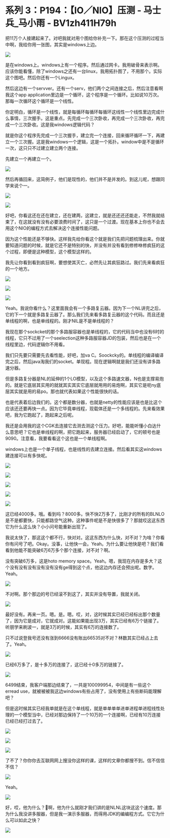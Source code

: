 # 系列 3：P194：【IO／NIO】压测 - 马士兵_马小雨 - BV1zh411H79h

把11万个人接建起来了。对吧我就对用个图给你补充一下。那在这个压测的过程当中啊，我给你用一张图，其实是windows上边。



![](img/3a600d3ee5c5c332bce0c20c2d62f283_1.png)

是在windows上。windows上有一个程序。然后通过网卡。我用破骨来表示啊。应该你能看懂，除了windows之还有一台linux，我用拓扑图了，不用那个。实际这个图吧。然后你还有一个Lingux。

然后这边有一个servver。还有一个serv，他们两个之间连接之后，然后注意看啊我这个app application里边是一个循环，这个程序是一个循环。比如说10万次。那每一次循环这个循环是一个线性。

你定明白，循环是一个线性，就是每循环每循环每循环这线性一个线性里边完成什么事情，三次握手。这是重点。先完成一个三次卧收，再完成一个三次卧收，再完成一个三次卧收。这是我windows逻辑代码？

就是你这个程序先完成一个三次握手，建立完一个连接，回来循环循环一下，再建立一个三次握。这是我windows一个逻辑，这是一个拓扑。window中是不是循环一次，这只只不过建立建立两个连接。

先建立一个再建立一个。

![](img/3a600d3ee5c5c332bce0c20c2d62f283_3.png)

然后再循回来，这简例子，他们是现性的，他们并不是并发的。到这儿呢，想跟同学来说个一。

![](img/3a600d3ee5c5c332bce0c20c2d62f283_5.png)

![](img/3a600d3ee5c5c332bce0c20c2d62f283_6.png)

好吧，你看这还在还在建立，还在建两，这建立，就是还还还还能走，不然我就结束了，在这就没有没有必要浪费时间了，这只是一个过渡。现在基本上你也不会去用这个NIO的编程方式去解决这个连接性能问题。

因为这个性能还是不够快。这样我先给你看这个就是我们先把问题梳理出来。你就要知道问题的时候，就是它还不是特别的快，并没有并没有看到修修咻修疯狂的这个过程，即便是这种模型，这个模型这样的。

我先让你看到看到疯狂啊，要想使其灭亡，必然先让其疯狂路过。我们先来看疯狂的一个地方。

![](img/3a600d3ee5c5c332bce0c20c2d62f283_8.png)

![](img/3a600d3ee5c5c332bce0c20c2d62f283_9.png)

![](img/3a600d3ee5c5c332bce0c20c2d62f283_10.png)

Yeah。我说你看什么？这里面我会有一个多路复云器。因为下一个NL讲完之后，它的下一个就是多路复云器了。那么我们先来看多路复云器的这个代码。而且还是单线程的啊，也是单线程的。刚才NIL是不是单线程的？

我现在那个sockcket的那个多路服容器也是单线程的，它的代码当中也没有6时的线程，它只不过用了一个seelection这种多路服容器JD的包装，然后也是在一个线程里边，代码逻辑你不用看。

我们只先要只需要先去看性能，好吧，加va C。Soockcky的。单线程的编译编译完之后，然后java淘我们的socket。单现程。现在逻辑啊就是我们还没有讲多路速分器。

但是多路复分器是NL的延伸的1个LO模型，以及这个多路速文器，N也是支撑易炮的。就是它底层其实用的就就其实其实它底层就用用的易炮啊，其实它是呃ny底层其实就是用的易po。那也就代表如果这个性能很快的话。

也是代表着后边我们的。这个都是数分器，也就是netty的性能应该是也是比这个应该还还要再快一点。因为它毕竟单线程，现载体还是一个多线程的。先来看效果吧，我为它跑起了，跑起来之后呢。

我还是会用我的这个CGK去连接它去测去测这个压力。好吧，能能听懂小白达什么意思吧？它也是单线程的啊，把它跑起来，服务器已经启动了，它的顿号也是9090。注意看，我要看看这个这也是一个单线程啊。

windows上也是一个单子线程，也是线性的去建立连接。然后看其实这windows建连接可以有多快呢。



![](img/3a600d3ee5c5c332bce0c20c2d62f283_12.png)

![](img/3a600d3ee5c5c332bce0c20c2d62f283_13.png)

![](img/3a600d3ee5c5c332bce0c20c2d62f283_14.png)

![](img/3a600d3ee5c5c332bce0c20c2d62f283_15.png)

![](img/3a600d3ee5c5c332bce0c20c2d62f283_16.png)

这已经4000多。哦。看到吗？8000多。快不快2万多了，比刚才的所有的BLNLO是不是都要快，只能都路空气这种。这种事件呢是不是快很多了？那就哎这这东西它为什么这么快？小小问号能重新出现了。

我说太快了，那这这个都不行，快对对。这这东西为什么快，对不对？为啥？你看你有问号了吧。Okay。没事，让他快一会。Yeah。为什么要让他快是吧？我们看看到他能不能突破6万6万多个那个连接，对不对？啊。

没有突破6万多，这是hoto memory space。Yeah。嗯，我现在内存是多大？这个没有没有没有没有没有没有ge得到这个点，他这边内存还会预出呢。数字。Yeah。



![](img/3a600d3ee5c5c332bce0c20c2d62f283_18.png)

不对啊。那个那边的号已经滚不到这了，其实并没有导置，我就关闭。

![](img/3a600d3ee5c5c332bce0c20c2d62f283_20.png)

最好没有。再来一页。嗯。是。嗯。哎，对，这时候其实已经已经标出那个数量了，因为它是成对，它就成对。这能如果能出现3万，其实已经有6万个链接了。听朋学来刷波一，就是3万的时候，其实有6万的连接数了。

只不过说登我号还没有涨到6666没有账出66535对不对？林数其实已经占上去了。Yeah。

![](img/3a600d3ee5c5c332bce0c20c2d62f283_22.png)

已经6万多了，是十多万的连接了，这已经十0多万的链接了。

![](img/3a600d3ee5c5c332bce0c20c2d62f283_24.png)

6499结束，我客户端那边结束了，一共是100099954，中间是有一些这个erread use，就被被被我这边windows有些占用了，没有使用上有些断码能理解吧？

但是这时候其实已经我单就是在这个单线程，就是单单单单进单进程单进程线性处理的一个模型当中，已经对那边保持了一个10万的一个连接啊，已经有10万连接已经已经打过去了。



![](img/3a600d3ee5c5c332bce0c20c2d62f283_26.png)

![](img/3a600d3ee5c5c332bce0c20c2d62f283_27.png)

![](img/3a600d3ee5c5c332bce0c20c2d62f283_28.png)

了不了？你你你去互联网网上搜没你这样的课，这样的文章你都搜不到。信不信信不信？

![](img/3a600d3ee5c5c332bce0c20c2d62f283_30.png)

Yeah。

![](img/3a600d3ee5c5c332bce0c20c2d62f283_32.png)

好，哎，他为什么？🤧啊，他为什么就刚才我们讲的是NLNL这块这这个速度。那为什么我没讲多服器，但是我一演示多服器，而得用JDK的编编程方式。它它为什么可以如此之快？



![](img/3a600d3ee5c5c332bce0c20c2d62f283_34.png)